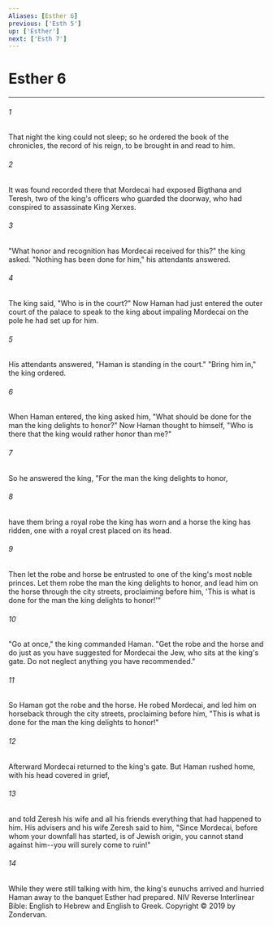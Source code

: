 ```yaml
---
Aliases: [Esther 6]
previous: ['Esth 5']
up: ['Esther']
next: ['Esth 7']
---
```

# Esther 6

***


###### 1 
That night the king could not sleep; so he ordered the book of the chronicles, the record of his reign, to be brought in and read to him. 

###### 2 
It was found recorded there that Mordecai had exposed Bigthana and Teresh, two of the king's officers who guarded the doorway, who had conspired to assassinate King Xerxes. 

###### 3 
"What honor and recognition has Mordecai received for this?" the king asked. "Nothing has been done for him," his attendants answered. 

###### 4 
The king said, "Who is in the court?" Now Haman had just entered the outer court of the palace to speak to the king about impaling Mordecai on the pole he had set up for him. 

###### 5 
His attendants answered, "Haman is standing in the court." "Bring him in," the king ordered. 

###### 6 
When Haman entered, the king asked him, "What should be done for the man the king delights to honor?" Now Haman thought to himself, "Who is there that the king would rather honor than me?" 

###### 7 
So he answered the king, "For the man the king delights to honor, 

###### 8 
have them bring a royal robe the king has worn and a horse the king has ridden, one with a royal crest placed on its head. 

###### 9 
Then let the robe and horse be entrusted to one of the king's most noble princes. Let them robe the man the king delights to honor, and lead him on the horse through the city streets, proclaiming before him, 'This is what is done for the man the king delights to honor!'" 

###### 10 
"Go at once," the king commanded Haman. "Get the robe and the horse and do just as you have suggested for Mordecai the Jew, who sits at the king's gate. Do not neglect anything you have recommended." 

###### 11 
So Haman got the robe and the horse. He robed Mordecai, and led him on horseback through the city streets, proclaiming before him, "This is what is done for the man the king delights to honor!" 

###### 12 
Afterward Mordecai returned to the king's gate. But Haman rushed home, with his head covered in grief, 

###### 13 
and told Zeresh his wife and all his friends everything that had happened to him. His advisers and his wife Zeresh said to him, "Since Mordecai, before whom your downfall has started, is of Jewish origin, you cannot stand against him--you will surely come to ruin!" 

###### 14 
While they were still talking with him, the king's eunuchs arrived and hurried Haman away to the banquet Esther had prepared. NIV Reverse Interlinear Bible: English to Hebrew and English to Greek. Copyright © 2019 by Zondervan.

